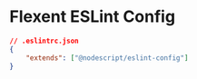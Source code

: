 # Flexent ESLint Config

```json
// .eslintrc.json
{
    "extends": ["@nodescript/eslint-config"]
}
```
